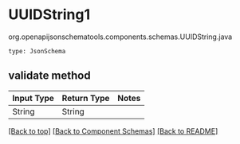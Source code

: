 # UUIDString1
org.openapijsonschematools.components.schemas.UUIDString.java
```
type: JsonSchema
```

## validate method
| Input Type | Return Type | Notes |
| ---------- | ----------- | ----- |
| String | String | |

[[Back to top]](#top) [[Back to Component Schemas]](../../../README.md#Component-Schemas) [[Back to README]](../../../README.md)

